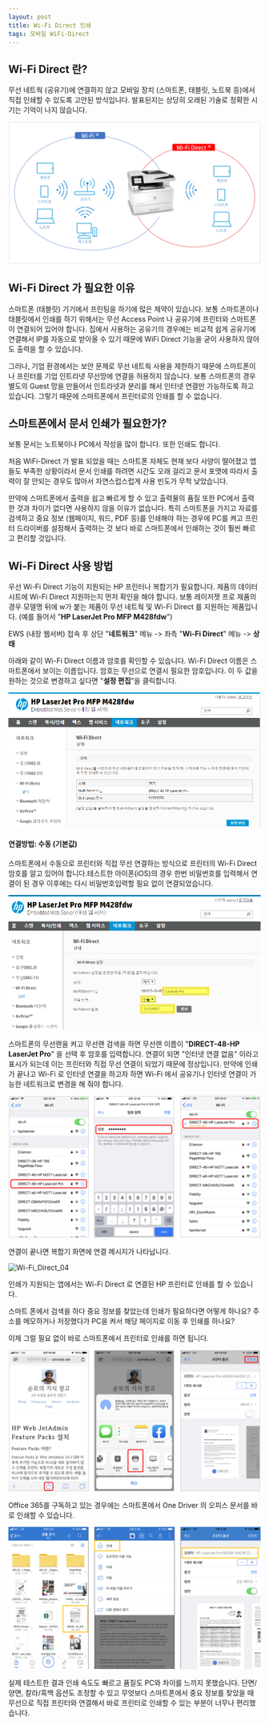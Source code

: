 ```yaml
---
layout: post
title: Wi-Fi Direct 인쇄 
tags: 모바일 WiFi-Direct
---
```


## Wi-Fi Direct 란?

무선 네트웍 (공유기)에 연결하지 않고 모바일 장치 (스마트폰, 태블릿, 노트북 등)에서 직접 인쇄할 수 있도록 고안된 방식입니다. 발표된지는 상당히 오래된 기술로 정확한 시기는 기억이 나지 않습니다.

![](..\images\Wi-Fi_Direct.png)



## Wi-Fi Direct 가 필요한 이유

스마트폰 (태블릿) 기기에서 프린팅을 하기에 많은 제약이 있습니다.  보통 스마트폰이나 태블릿에서 인쇄를 하기 위해서는 무선 Access Point 나 공유기에 프린터와 스마트폰이 연결되어 있어야 합니다. 집에서 사용하는 공유기의 경우에는 비교적 쉽게 공유기에 연결해서 IP를 자동으로 받아올 수 있기 때문에 WiFi Direct 기능을 굳이 사용하지 않아도 출력을 할 수 있습니다.

그러나, 기업 환경에서는 보안 문제로 무선 네트웍 사용을 제한하기 때문에 스마트폰이나 프린터를 기업 인트라넷 무선망에 연결을 허용하지 않습니다. 보통 스마트폰의 경우 별도의 Guest 망을 만들어서 인트라넷과 분리를 해서 인터넷 연결만 가능하도록 하고 있습니다. 그렇기 때문에 스마트폰에서 프린터로의 인쇄를 할 수 없습니다.



## 스마트폰에서 문서 인쇄가 필요한가?

보통 문서는 노트북이나 PC에서 작성을 많이 합니다. 또한 인쇄도 합니다. 

처음 WiFi-Direct 가 발표 되었을 때는 스마트폰 자체도 현재 보다 사양이 떨어졌고 앱들도 부족한 상황이라서 문서 인쇄를 하려면 시간도 오래 걸리고 문서 포맷에 따라서 출력이 잘 안되는 경우도 많아서 자연스럽스럽게 사용 빈도가 무척 낮았습니다.

만약에 스마트폰에서 출력을 쉽고 빠르게 할 수 있고 출력물의 품질 또한 PC에서 출력한 것과 차이가 없다면 사용하지 않을 이유가 없습니다. 특히 스마트폰을 가지고 자료를 검색하고 중요 정보 (웹페이지, 워드, PDF 등)를 인쇄해야 하는 경우에 PC를 켜고 프린터 드라이버를 설정해서 출력하는 것 보다 바로 스마트폰에서 인쇄하는 것이 훨씬 빠르고 편리할 것입니다.



## Wi-Fi Direct 사용 방법

우선 Wi-Fi Direct 기능이 지원되는 HP 프린터나 복합기가 필요합니다. 제품의 데이터시트에 Wi-Fi Direct 지원하는지 먼저 확인을 해야 합니다. 보통 레이저젯 프로 제품의 경우 모델명 뒤에 w가 붙는 제품이 무선 네트웍 및 Wi-Fi Direct 를 지원하는 제품입니다. (예를 들어서 "**HP LaserJet Pro MFP M428fdw**")



EWS (내장 웹서버) 접속 후 상단 "**네트워크**" 메뉴 -> 좌측 "**Wi-Fi Direct**" 메뉴 -> **상태**

아래와 같이 Wi-Fi Direct 이름과 암호를 확인할  수 있습니다. Wi-Fi Direct 이름은 스마트폰에서 보이는 이름입니다. 암호는 무선으로 연결시 필요한 암호입니다. 이 두 값을 원하는 것으로 변경하고 싶다면 "**설정 편집**"을 클릭합니다.  

![](..\images\Wi-Fi_Direct_01.png)



#### **연결방법: 수동 (기본값)**

스마트폰에서 수동으로 프린터와 직접 무선 연결하는 방식으로 프린터의 Wi-Fi Direct 암호를 알고 있어야 합니다.테스트한 아이폰(iOS)의 경우 한번 비밀번호를 입력해서 연결이 된 경우 이후에는 다시 비밀번호입력할 필요 없이 연결되었습니다.  

 ![Wi-Fi_Direct_02](..\images\Wi-Fi_Direct_02.png)



스마트폰의 무선랜을 켜고 무선랜 검색을 하면 무선랜 이름이 "**DIRECT-48-HP LaserJet Pro**" 을 선택 후 암호를 입력합니다. 연결이 되면 "인터넷 연결 없음" 이라고 표시가 되는데 이는 프린터와 직접 무선 연결이 되었기 때문에 정상입니다. 만약에 인쇄가 끝나고 Wi-Fi 로 인터넷 연결을 하고자 하면 Wi-Fi 에서 공유기나 인터넷 연결이 가능한 네트워크로 변경을 해 줘야 합니다.

![Wi-Fi_Direct_03](..\images\Wi-Fi_Direct_03.png)



 연결이 끝나면 복합기 화면에 연결 메시지가 나타납니다.

![Wi-Fi_Direct_04](..\images\Wi-Fi_Direct_04.png)



인쇄가 지원되는 앱에서는 Wi-Fi Direct 로 연결된 HP 프린터로 인쇄를 할 수 있습니다. 

스마트 폰에서 검색을 하다 중요 정보를 찾았는데 인쇄가 필요하다면 어떻게 하나요? 주소를 메모하거나 저장했다가 PC을 켜서 해당 페이지로 이동 후 인쇄를 하나요?

이제 그럴 필요 없이 바로 스마트폰에서 프린터로 인쇄를 하면 됩니다.

 ![](..\images\Wi-Fi_Direct_06.png)

Office 365를 구독하고 있는 경우에는 스마트폰에서 One Driver 의 오피스 문서를 바로 인쇄할 수 있습니다.

![Wi-Fi_Direct_05](..\images\Wi-Fi_Direct_05.png)



실제 테스트한 결과 인쇄 속도도 빠르고 품질도 PC와 차이를 느끼지 못했습니다. 
단면/양면, 칼라/흑백 옵션도 조정할 수 있고 무엇보다 스마트폰에서 중요 정보를 찾았을 때 무선으로 직접 프린터와 연결해서 바로 프린터로 인쇄할 수 있는 부분이 너무나 편리했습니다. 